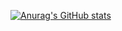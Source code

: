 [![Anurag's GitHub stats](https://github-readme-stats.vercel.app/api?Tsuiya=anuraghazra)](https://github.com/anuraghazra/github-readme-stats)
